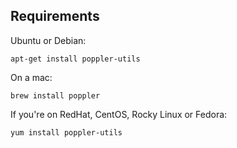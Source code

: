 ## Requirements

Ubuntu or Debian:

```apt-get install poppler-utils```

On a mac:

```brew install poppler```

If you're on RedHat, CentOS, Rocky Linux or Fedora:

```yum install poppler-utils```

